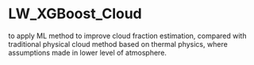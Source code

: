 # LW_XGBoost_Cloud
to apply ML method to improve cloud fraction estimation, 
compared with traditional physical cloud method based on thermal physics, 
where assumptions made in lower level of atmosphere.
